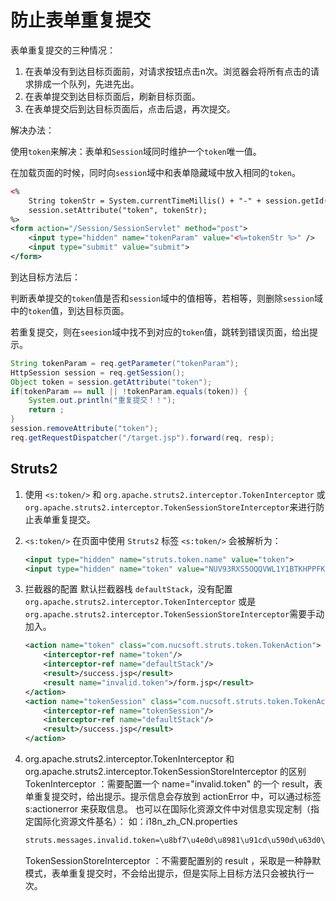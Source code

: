 # 防止表单重复提交

表单重复提交的三种情况：

1. 在表单没有到达目标页面前，对请求按钮点击n次。浏览器会将所有点击的请求排成一个队列，先进先出。
2. 在表单提交到达目标页面后，刷新目标页面。
3. 在表单提交后到达目标页面后，点击后退，再次提交。

解决办法：

使用`token`来解决：表单和`Session`域同时维护一个`token`唯一值。

在加载页面的时候，同时向`session`域中和表单隐藏域中放入相同的`token`。

```xml
<%
    String tokenStr = System.currentTimeMillis() + "-" + session.getId();
    session.setAttribute("token", tokenStr);
%>
<form action="/Session/SessionServlet" method="post">
    <input type="hidden" name="tokenParam" value="<%=tokenStr %>" />
    <input type="submit" value="submit">
</form>
```

到达目标方法后：

判断表单提交的`token`值是否和`session`域中的值相等，若相等，则删除`session`域中的`token`值，到达目标页面。

若重复提交，则在`seesion`域中找不到对应的`token`值，跳转到错误页面，给出提示。

```java
String tokenParam = req.getParameter("tokenParam");
HttpSession session = req.getSession();
Object token = session.getAttribute("token");
if(tokenParam == null || !tokenParam.equals(token)) {
    System.out.println("重复提交！！");
    return ;
}        
session.removeAttribute("token");
req.getRequestDispatcher("/target.jsp").forward(req, resp);
```

## Struts2

1. 使用 `<s:token/>` 和 `org.apache.struts2.interceptor.TokenInterceptor` 或 `org.apache.struts2.interceptor.TokenSessionStoreInterceptor`来进行防止表单重复提交。

2. `<s:token/>`
   在页面中使用 `Struts2` 标签 `<s:token/>`  会被解析为：

   ```xml
   <input type="hidden" name="struts.token.name" value="token">
   <input type="hidden" name="token" value="NUV93RXS5OQQVWL1Y1BTKHPPFK3L4UAX">
   ```

3. 拦截器的配置
   默认拦截器栈 `defaultStack`，没有配置 `org.apache.struts2.interceptor.TokenInterceptor` 或是 
   `org.apache.struts2.interceptor.TokenSessionStoreInterceptor`需要手动加入。

   ```xml
   <action name="token" class="com.nucsoft.struts.token.TokenAction">
       <interceptor-ref name="token"/>
       <interceptor-ref name="defaultStack"/>
       <result>/success.jsp</result>
       <result name="invalid.token">/form.jsp</result>
   </action>
   <action name="tokenSession" class="com.nucsoft.struts.token.TokenAction" method="tokenSession">
       <interceptor-ref name="tokenSession"/>
       <interceptor-ref name="defaultStack"/>
       <result>/success.jsp</result>
   </action>
   ```

4. org.apache.struts2.interceptor.TokenInterceptor 和 org.apache.struts2.interceptor.TokenSessionStoreInterceptor 的区别
   TokenInterceptor ：需要配置一个 name="invalid.token" 的一个 result，表单重复提交时，给出提示。提示信息会存放到 actionError 中，可以通过标签 s:actionerror 来获取信息。
   也可以在国际化资源文件中对信息实现定制（指定国际化资源文件基名）：
   如：i18n_zh_CN.properties

   ```xml
   struts.messages.invalid.token=\u8bf7\u4e0d\u8981\u91cd\u590d\u63d0\u4ea4\u8868\u5355（请不要重复提交表单）
   ```

   TokenSessionStoreInterceptor ：不需要配置别的 result ，采取是一种静默模式，表单重复提交时，不会给出提示，但是实际上目标方法只会被执行一次。
